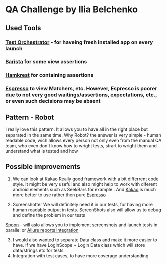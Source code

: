 # QA Challenge by Ilia Belchenko

## Used Tools

### [Test Orchestrator](https://developer.android.com/training/testing/instrumented-tests/androidx-test-libraries/runner#java) - for haveing fresh installed app on every launch

### [Barista](https://github.com/AdevintaSpain/Barista) for some view assertions 

### [Hamkrest](https://github.com/npryce/hamkrest) for containing assertions

### [Espresso](https://developer.android.com/training/testing/espresso) to view Matchers, etc. However, Espresso is poorer due to not very good waitings/assertions, expectations, etc., or even such decisions may be absent 

## Pattern - Robot 

I really love this pattern. It allows you to have all in the right place but separated in the same time.
Why Robot? the answer is very simple - human readable code, wich allows every person not only even from the manual QA team, who even don't know how to wright tests, strart to wright them and understand what is tested and how


## Possible improvements

1. We can look at [Kakao](https://github.com/KakaoCup/Kakao) 
Really good framework with a bit differrent code style. It might be very useful and also might help to work with diferent android elements such as SeekBars for example . And [Kakao](https://github.com/KakaoCup/Kakao) is much more better to use rather then pure [Espresso](https://developer.android.com/training/testing/espresso)

2. Screenshotter
We will definitely need it in our tests, for having more human readable output in tests. ScreenShots also will allow us to debug and define the problem in our tests

[Spoon](https://square.github.io/spoon/) - will aslo allows you to implement screenshots and launch tests in parallel 
or
[Allure reports integration](https://github.com/allure-framework/allure-kotlin)

3. I would also wanted to separate Data class and make it more easier to have. If we have LoginScope + Login Data class which will store data/strings etc for tests
4. Integration with test cases, to have more coverage understanding 
